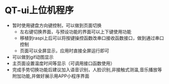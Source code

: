 # QT-ui上位机程序

- 暂时使用键盘方向键控制，可以做到页面切换
  - 左右键切换界面，与预设功能的界面可以上下键使用功能
  - 移植到raspi上后可以将按键操控函数改串口接收函数接口，做到通过串口控制
  - 页面可以全屏显示，应用时直接全屏运行即可
- 可以做到gif动图显示
- 主页面设置温度时间等显示（可调用接口函数使用）
- 完成手势切换功能后建议加入语音识别，人脸识别,非接触式测温,音乐播放等附加功能,并做好展示用APP小程序界面


